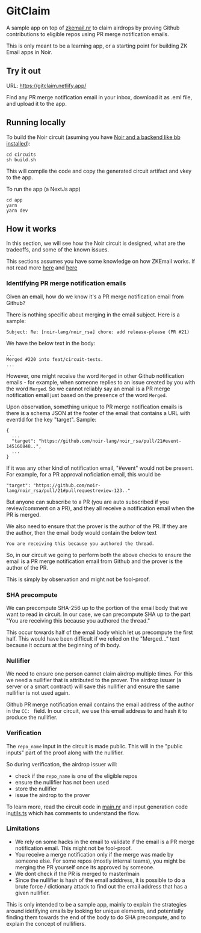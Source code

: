 # GitClaim

A sample app on top of [zkemail.nr](https://github.com/zkemail/zkemail.nr/) to claim airdrops by proving Github contributions to eligible repos using PR merge notification emails.

This is only meant to be a learning app, or a starting point for building ZK Email apps in Noir. 


## Try it out

URL: https://gitclaim.netlify.app/

Find any PR merge notification email in your inbox, download it as .eml file, and upload it to the app.


## Running locally

To build the Noir circuit (asuming you have [Noir and a backend like bb installed](https://noir-lang.org/docs/getting_started/installation/)):

```
cd circuits
sh build.sh
```

This will compile the code and copy the generated circuit artifact and vkey to the app.


To run the app (a NextJs app)

```
cd app
yarn
yarn dev
```


## How it works

In this section, we will see how the Noir circuit is designed, what are the tradeoffs, and some of the known issues.

This sections assumes you have some knowledge on how ZKEmail works. If not read more [here](https://blog.aayushg.com/zkemail/#zk-proof-of-email-construction) and [here](https://prove.email/)

### Identifying PR merge notification emails
Given an email, how do we know it's a PR merge notification email from Github?

There is nothing specific about merging in the email subject. Here is a sample:
```
Subject: Re: [noir-lang/noir_rsa] chore: add release-please (PR #21)
```

We have the below text in the body:
```
...
Merged #220 into feat/circuit-tests.
...
```

However, one might receive the word `Merged` in other Github notification emails - for example, when someone replies to an issue created by you with the word `Merged`. So we cannot reliably say an email is a PR merge notification email just based on the presence of the word `Merged`.

Upon observation, something unique to PR merge notification emails is there is a schema JSON at the footer of the email that contains a URL with eventId for the key "target". Sample:
```
{
  ...
  "target": "https://github.com/noir-lang/noir_rsa/pull/21#event-145160848..",
  ...
}
```
If it was any other kind of notification email, "#event" would not be present. For example, for a PR approval noficiation email, this would be
```
"target": "https://github.com/noir-lang/noir_rsa/pull/21#pullrequestreview-123.."
```

But anyone can subscribe to a PR (you are auto subscribed if you review/comment on a PR), and they all receive a notification email when the PR is merged.

We also need to ensure that the prover is the author of the PR. If they are the author, then the email body would contain the below text
```
You are receiving this because you authored the thread.
```

So, in our circuit we going to perform both the above checks to ensure the email is a PR merge notification email from Github and the prover is the author of the PR.

This is simply by observation and might not be fool-proof.

### SHA precompute

We can precompute SHA-256 up to the portion of the email body that we want to read in circuit. In our case, we can precompute SHA up to the part "You are receiving this because you authored the thread."

This occur towards half of the email body which let us precompute the first half. This would have been difficult if we relied on the "Merged..." text because it occurs at the beginning of th body.

### Nullifier

We need to ensure one person cannot claim airdrop multiple times. For this we need a nullifier that is attributed to the prover. The airdrop issuer (a server or a smart contract) will save this nullifier and ensure the same nullifier is not used again.

Github PR merge notification email contains the email address of the author in the `CC: ` field. In our circuit, we use this email address to and hash it to produce the nullifier.

### Verification
The `repo_name` input in the circuit is made public. This will in the "public inputs" part of the proof along with the nullifier.

So during verification, the airdrop issuer will:
- check if the `repo_name` is one of the eligible repos
- ensure the nullifier has not been used
- store the nullifier
- issue the airdrop to the prover


To learn more, read the circuit code in [main.nr](./circuit/src/main.nr) and input generation code in[utils.ts](./app/utils.ts) which has comments to understand the flow.


### Limitations

- We rely on some hacks in the email to validate if the email is a PR merge notification email. This might not be fool-proof.
- You receive a merge notification only if the merge was made by someone else. For some repos (mostly internal teams), you might be merging the PR yourself once its approved by someone.
- We dont check if the PR is merged to master/main
- Since the nullifier is hash of the email adddress, it is possible to do a brute force / dictionary attack to find out the email address that has a given nullifier.

This is only intended to be a sample app, mainly to explain the strategies around idetifying emails by looking for unique elements, and potentially finding them towards the end of the body to do SHA precompute, and to explain the concept of nullifiers.
